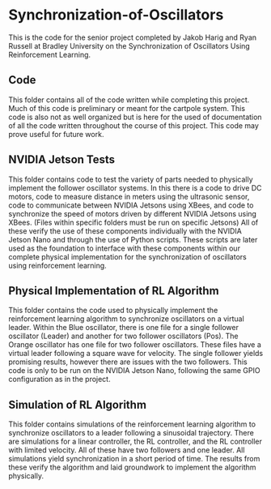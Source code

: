 # Synchronization-of-Oscillators
This is the code for the senior project completed by Jakob Harig and Ryan Russell at Bradley University on the Synchronization of Oscillators Using Reinforcement Learning.

## Code
This folder contains all of the code written while completing this project. Much of this code is preliminary or meant for the cartpole system. This code is also not as well organized but is here for the used of documentation of all the code written throughout the course of this project. This code may prove useful for future work. 

## NVIDIA Jetson Tests
This folder contains code to test the variety of parts needed to physically implement the follower oscillator systems. In this there is a code to drive DC motors, code to measure distance in meters using the ultrasonic sensor, code to communicate between NVIDIA Jetsons using XBees, and code to synchronize the speed of motors driven by different NVIDIA Jetsons using XBees. (Files within specific folders must be run on specific Jetsons) All of these verify the use of these components individually with the NVIDIA Jetson Nano and through the use of Python scripts. These scripts are later used as the foundation to interface with these components within our complete physical implementation for the synchronization of oscillators using reinforcement learning. 

## Physical Implementation of RL Algorithm
This folder contains the code used to physically implement the reinforcement learning algorithm to synchronize oscillators on a virtual leader. Within the Blue oscillator, there is one file for a single follower oscillator (Leader) and another for two follower oscillators (Pos). The Orange oscillator has one file for two follower oscillators. These files have a virtual leader following a square wave for velocity. The single follower yields promising results, however there are issues with the two followers. This code is only to be run on the NVIDIA Jetson Nano, following the same GPIO configuration as in the project.

## Simulation of RL Algorithm
This folder contains simulations of the reinforcement learning algorithm to synchronize oscillators to a leader following a sinusoidal trajectory. There are simulations for a linear controller, the RL controller, and the RL controller with limited velocity. All of these have two followers and one leader. All simulations yield synchronization in a short period  of time. The results from these verify the algorithm and laid groundwork to implement the algorithm physically.
